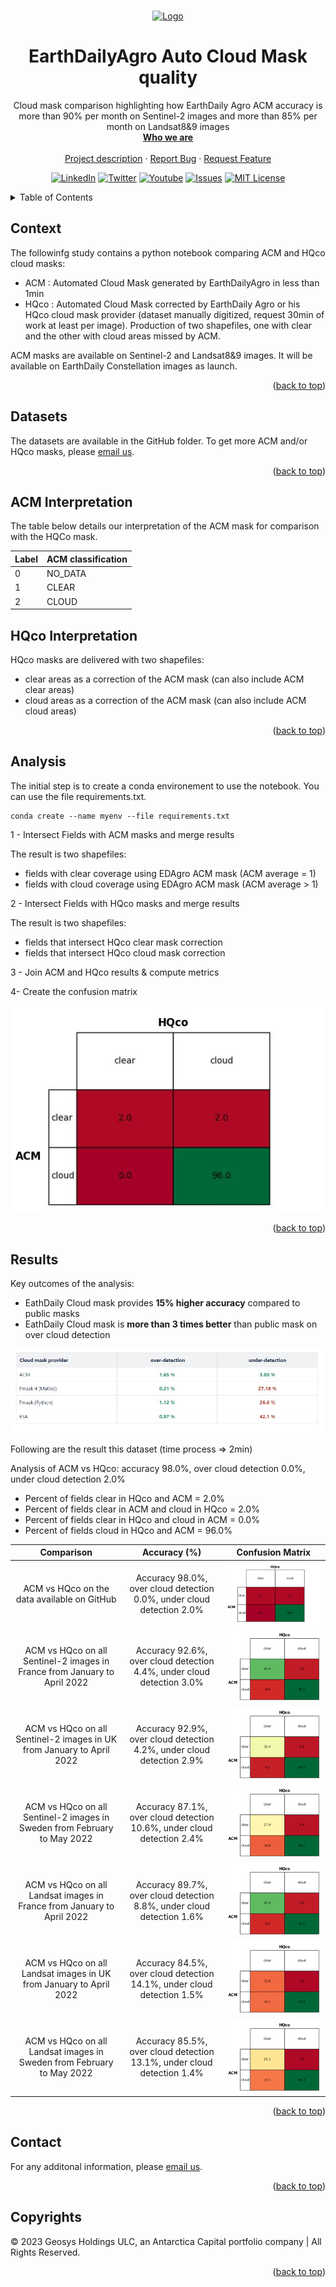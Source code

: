 <div id="top"></div>
<!-- PROJECT SHIELDS -->
<!--
*** See the bottom of this document for the declaration of the reference variables
*** https://www.markdownguide.org/basic-syntax/#reference-style-links
-->


<!-- PROJECT LOGO -->
<br />
<p align="center">
  <a href=https://github.com/GEOSYS/>
    <img src=https://earthdailyagro.com/wp-content/uploads/2022/01/Logo.svg alt="Logo" width="400" height="200">
  </a>

 <h1 align="center">EarthDailyAgro Auto Cloud Mask quality</h3>

  <p align="center">
    Cloud mask comparison highlighting how EarthDaily Agro ACM accuracy is more than 90% per month on Sentinel-2 images and more than 85% per month on Landsat8&9 images
    <br />
    <a href=https://earthdailyagro.com/><strong>Who we are</strong></a>
    <br />
    <br />
    <a href=https://github.com/GEOSYS/Examples-and-showcases>Project description</a>
    ·
    <a href=https://github.com/GEOSYS/Examples-and-showcases/issues>Report Bug</a>
    ·
    <a href=https://github.com/GEOSYS/Examples-and-showcases/issues>Request Feature</a>
  </p>
</p>

<div align="center">
  
[![LinkedIn][linkedin-shield]][linkedin-url]
[![Twitter][twitter-shield]][twitter-url]
[![Youtube][youtube-shield]][youtube-url]
[![Issues][issues-shield]][issues-url]
[![MIT License][license-shield]][license-url]
  
</div>

<!--[![Stargazers][GitStars-shield]][GitStars-url]-->
<!--[![languages][NETcore-shield]][NETcore-url]-->
<!--[![Forks][forks-shield]][forks-url]-->
<!--[![Stargazers][stars-shield]][stars-url]-->
<!--[![CITest][CITest-shield]][CITest-url]-->
<!--[![languages][language-python-shiedl]][]-->

<!-- TABLE OF CONTENTS -->
<details close>
  <summary>Table of Contents</summary>
  <ol>
    <li><a href="#context">Context</a></li>
    <li><a href="#datasets">Datasets</a></li>
    <li><a href="#sclinterpretation">SCL Interpretation</a></li>
    <li><a href="analysis">Analysis</a></li>
    <li><a href="#results">Results</a></li>
    <li><a href="#contact">Contact</a></li>
    <li><a href="#copyrights">Copyrights</a></li>
  </ol>
</details>

<!-- CONTEXT -->
## Context

The followinfg study contains a python notebook comparing ACM and HQco cloud masks: 
- ACM : Automated Cloud Mask generated by EarthDailyAgro in less than 1min
- HQco : Automated Cloud Mask corrected by EarthDaily Agro or his HQco cloud mask provider (dataset manually digitized, request 30min of work at least per image). Production of two shapefiles, one with clear and the other with cloud areas missed by ACM.

ACM masks are available on Sentinel-2 and Landsat8&9 images. It will be available on EarthDaily Constellation images as launch.

<p align="right">(<a href="#top">back to top</a>)</p>

<!-- DATASETS -->
## Datasets
The datasets are available in the GitHub folder.
To get more ACM and/or HQco masks, please [email us](mailto:sales@earthdailyagro.com).

<p align="right">(<a href="#top">back to top</a>)</p>

<!-- SCLINTERPREATION -->
## ACM Interpretation
The table below details our interpretation of the ACM mask for comparison with the HQCo mask.
<p align="center">
</p>

| Label | ACM   classification   |
|-------|------------------------|
| 0     | NO_DATA                |
| 1     | CLEAR		  	           |
| 2     | CLOUD       		       |

## HQco Interpretation
HQco masks are delivered with two shapefiles:
- clear areas as a correction of the ACM mask (can also include ACM clear areas)
- cloud areas as a correction of the ACM mask (can also include ACM cloud areas)

<p align="right">(<a href="#top">back to top</a>)</p>

<!-- ANALYSIS -->
## Analysis

The initial step is to create a conda environement to use the notebook. You can use the file requirements.txt.
```
conda create --name myenv --file requirements.txt
```
 
1 - Intersect Fields with ACM masks and merge results

The result is two shapefiles: 
<br />
- fields with clear coverage using EDAgro ACM mask (ACM average = 1)
- fields with cloud coverage using EDAgro ACM mask (ACM average > 1)

2 - Intersect Fields with HQco masks and merge results

The result is two shapefiles: 
<br />
- fields that intersect HQco clear mask correction
- fields that intersect HQco cloud mask correction

3 -  Join ACM and HQco results & compute metrics
<p align="center">
</p>

4- Create the confusion matrix
<p align="center">
  <img src="https://github.com/GEOSYS/Studies-and-Analysis/blob/main/Auto-Cloud-Mask-Accuracy/Images/0230116_UK_final_matrix_1.JPG?raw=true">
</p>
<p align="right">(<a href="#top">back to top</a>)</p>

<!-- RESULTS -->
## Results

Key outcomes of the analysis:
- EathDaily Cloud mask provides **15% higher accuracy** compared to public masks
- EathDaily Cloud mask is **more than 3 times better** than public mask on over cloud detection 

<img src="https://github.com/GEOSYS/Studies-and-Analysis/blob/main/Auto-Cloud-Mask-Accuracy/Images/ACM_compare_to_other.JPG?raw=true">

Following are the result this dataset (time process => 2min)

Analysis of ACM vs HQco: accuracy 98.0%, over cloud detection 0.0%, under cloud detection 2.0%

- Percent of fields clear in HQco and ACM = 2.0%
- Percent of fields clear in ACM and cloud in HQco = 2.0%
- Percent of fields clear in HQco and cloud in ACM = 0.0%
- Percent of fields cloud in HQco and ACM = 96.0%



| Comparison             | Accuracy (%) |  Confusion Matrix |
:-------------------------:|:-------------------------:|:-------------------------:
ACM vs HQco on the data available on GitHub | Accuracy 98.0%, over cloud detection 0.0%, under cloud detection 2.0% | <img src="https://github.com/GEOSYS/Studies-and-Analysis/blob/main/Auto-Cloud-Mask-Accuracy/Images/0230116_UK_final_matrix_1.JPG?raw=true">
ACM vs HQco on all Sentinel-2 images in France from January to April 2022 | Accuracy 92.6%, over cloud detection 4.4%, under cloud detection 3.0% | <img src="https://github.com/GEOSYS/Studies-and-Analysis/blob/main/Auto-Cloud-Mask-Accuracy/Images/2022_FR_S2.png?raw=true">
ACM vs HQco on all Sentinel-2 images in UK from January to April 2022 | Accuracy 92.9%, over cloud detection 4.2%, under cloud detection 2.9% | <img src="https://github.com/GEOSYS/Studies-and-Analysis/blob/main/Auto-Cloud-Mask-Accuracy/Images/2022_UK_S2.png?raw=true">
ACM vs HQco on all Sentinel-2 images in Sweden from February to May 2022 | Accuracy 87.1%, over cloud detection 10.6%, under cloud detection 2.4% | <img src="https://github.com/GEOSYS/Studies-and-Analysis/blob/main/Auto-Cloud-Mask-Accuracy/Images/2022_SW_S2.png?raw=true">
ACM vs HQco on all Landsat images in France from January to April 2022 | Accuracy 89.7%, over cloud detection 8.8%, under cloud detection 1.6% | <img src="https://github.com/GEOSYS/Studies-and-Analysis/blob/main/Auto-Cloud-Mask-Accuracy/Images/2022_FR_S2.png?raw=true">
ACM vs HQco on all Landsat images in UK from January to April 2022 | Accuracy 84.5%, over cloud detection 14.1%, under cloud detection 1.5% | <img src="https://github.com/GEOSYS/Studies-and-Analysis/blob/main/Auto-Cloud-Mask-Accuracy/Images/2022_UK_L8.png?raw=true">
ACM vs HQco on all Landsat images in Sweden from February to May 2022 | Accuracy 85.5%, over cloud detection 13.1%, under cloud detection 1.4% | <img src="https://github.com/GEOSYS/Studies-and-Analysis/blob/main/Auto-Cloud-Mask-Accuracy/Images/2022_SW_L8.png?raw=true">



<p align="right">(<a href="#top">back to top</a>)</p>

## Contact

For any additonal information, please [email us](mailto:sales@earthdailyagro.com).

<p align="right">(<a href="#top">back to top</a>)</p>


<!-- COPYRIGHTs -->
## Copyrights

© 2023 Geosys Holdings ULC, an Antarctica Capital portfolio company | All Rights Reserved.

<p align="right">(<a href="#top">back to top</a>)</p>

<!-- MARKDOWN LINKS & IMAGES -->
<!-- https://www.markdownguide.org/basic-syntax/#reference-style-links -->
<!-- List of available shields https://shields.io/category/license -->
<!-- List of available shields https://simpleicons.org/ -->
[contributors-shield]: https://img.shields.io/github/contributors/github_username/repo.svg?style=social
[NETcore-shield]: https://img.shields.io/badge/.NET%20Core-6.0-green
[NETcore-url]: https://github.com/dotnet/core
[contributors-url]: https://github.com/github_username/repo/graphs/contributors
[forks-shield]: https://img.shields.io/github/forks/github_username/repo.svg?style=plastic&logo=appveyor
[forks-url]: https://github.com/github_username/repo/network/members
[stars-shield]: https://img.shields.io/github/stars/qgis-plugin/repo.svg?style=plastic&logo=appveyor
[stars-url]: https://github.com/github_username/repo/stargazers
[issues-shield]: https://img.shields.io/github/issues/GEOSYS/qgis-plugin/repo.svg?style=social
[issues-url]: https://github.com/github_username/repo/issues
[license-shield]: https://img.shields.io/badge/License-MIT-yellow.svg
[license-url]: https://opensource.org/licenses/MIT
[linkedin-shield]: https://img.shields.io/badge/-LinkedIn-black.svg?style=social&logo=linkedin
[linkedin-url]: https://www.linkedin.com/company/earthdailyagro/mycompany/
[twitter-shield]: https://img.shields.io/twitter/follow/EarthDailyAgro?style=social
[twitter-url]: https://img.shields.io/twitter/follow/EarthDailyAgro?style=social
[youtube-shield]: https://img.shields.io/youtube/channel/views/UCy4X-hM2xRK3oyC_xYKSG_g?style=social
[youtube-url]: https://img.shields.io/youtube/channel/views/UCy4X-hM2xRK3oyC_xYKSG_g?style=social
[language-python-shiedl]: https://img.shields.io/badge/python-3.7-green?logo=python
[language-python-url]: https://pypi.org/ 
[GitStars-shield]: https://img.shields.io/github/stars/GEOSYS?style=social
[GitStars-url]: https://img.shields.io/github/stars/GEOSYS?style=social
[CITest-shield]: https://img.shields.io/github/workflow/status/GEOSYS/qgis-plugin/Continous%20Integration
[CITest-url]: https://img.shields.io/github/workflow/status/GEOSYS/qgis-plugin/Continous%20Integration


